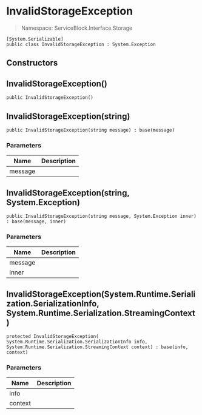InvalidStorageException
======
> Namespace: ServiceBlock.Interface.Storage



```
[System.Serializable]
public class InvalidStorageException : System.Exception
```

## Constructors

InvalidStorageException()
------


```
public InvalidStorageException()
```




InvalidStorageException(string)
------


```
public InvalidStorageException(string message) : base(message)
```

### Parameters
Name | Description
--- | ---
message | 



InvalidStorageException(string, System.Exception)
------


```
public InvalidStorageException(string message, System.Exception inner) : base(message, inner)
```

### Parameters
Name | Description
--- | ---
message | 
inner | 



InvalidStorageException(System.Runtime.Serialization.SerializationInfo, System.Runtime.Serialization.StreamingContext)
------


```
protected InvalidStorageException(
System.Runtime.Serialization.SerializationInfo info,
System.Runtime.Serialization.StreamingContext context) : base(info, context)
```

### Parameters
Name | Description
--- | ---
info | 
context | 












